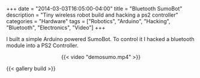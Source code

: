 +++
date = "2014-03-03T16:05:00-04:00"
title = "Bluetooth SumoBot"
description = "Tiny wireless robot build and hacking a ps2 controller"
categories = "Hardware"
tags = ["Robotics", "Arduino", "Hacking", "Bluetooth", "Electronics", "Video"]
+++

I built a simple Arduino powered SumoBot. To control it I hacked a bluetooth module into a PS2 Controller.

<center>{{< video "demosumo.mp4" >}}</center>

{{< gallery build >}}